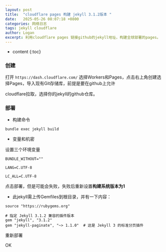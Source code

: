 ```yaml
---
layout: post
title:  "cloudflare pages 构建 jekyll 3.1.2版本 "
date:   2025-05-26 08:07:18 +0800
categories: 网络日志
tags: jekyll cloudflare
author: Logan
excerpt: 利用cloudflare pages 链接github的jekyll地址，构建全球部署的pages。
---
```


* content
{:toc}

### 创建

打开 `https://dash.cloudflare.com/`
选择Workers和Pages，点击右上角创建选择Pages，导入现有Git存储库，前提是要在github上允许

cloudflare拉取，选择你的jekyll的github仓库。

### 部署

- 构建命令

`bundle exec jekyll build`

- 变量和机密

设置三个环境变量

`BUNDLE_WITHOUT=""`

`LANG=C.UTF-8`

`LC_ALL=C.UTF-8`

点击部署，但是可能会失败，失败后重新设置**构建系统版本为1**

- 此jekyll需上传Gemfiles到根目录，并有一下内容：

```
source "https://rubygems.org"

# 指定 Jekyll 3.1.2 兼容的插件版本
gem "jekyll", "3.1.2"
gem "jekyll-paginate", "~> 1.1.0"  # 这是 Jekyll 3 的标准分页插件
```

重新部署

OK
